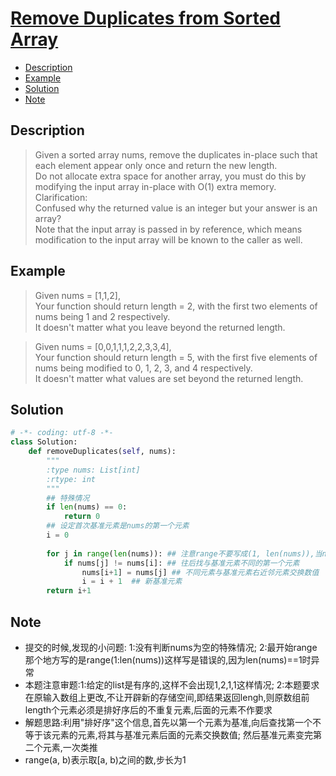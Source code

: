 # [Remove Duplicates from Sorted Array](https://leetcode.com/problems/remove-duplicates-from-sorted-array/description/)

<!-- GFM-TOC -->
* <a href="#Description">Description</a>
* <a href="#Example">Example</a>
* <a href="#Solution">Solution</a>
* <a href="#Note">Note</a>
<!-- GFM-TOC -->


## <a name="Description">Description</a>
>Given a sorted array nums, remove the duplicates in-place such that each element appear only once and return the new length.</br>
Do not allocate extra space for another array, you must do this by modifying the input array in-place with O(1) extra memory.</br>
Clarification:</br>
Confused why the returned value is an integer but your answer is an array?</br>
Note that the input array is passed in by reference, which means modification to the input array will be known to the caller as well.</br>

## <a name="Example">Example</a>
>Given nums = [1,1,2],</br>
Your function should return length = 2, with the first two elements of nums being 1 and 2 respectively.</br>
It doesn't matter what you leave beyond the returned length.</br>

>Given nums = [0,0,1,1,1,2,2,3,3,4],</br>
Your function should return length = 5, with the first five elements of nums being modified to 0, 1, 2, 3, and 4 respectively.</br>
It doesn't matter what values are set beyond the returned length.</br>


## <a name="Solution">Solution</a>
```python
# -*- coding: utf-8 -*-
class Solution:
    def removeDuplicates(self, nums):
        """
        :type nums: List[int]
        :rtype: int
        """
        ## 特殊情况
        if len(nums) == 0:
            return 0
        ## 设定首次基准元素是nums的第一个元素
        i = 0
        
        for j in range(len(nums)): ## 注意range不要写成(1, len(nums)),当nums只有一个元素的时候会报错,多比较一次即可
            if nums[j] != nums[i]: ## 往后找与基准元素不同的第一个元素
                nums[i+1] = nums[j] ## 不同元素与基准元素右近邻元素交换数值
                i = i + 1  ## 新基准元素
        return i+1   

```

## <a name="Note">Note</a>
* 提交的时候,发现的小问题: 1:没有判断nums为空的特殊情况;  2:最开始range那个地方写的是range(1:len(nums))这样写是错误的,因为len(nums)==1时异常</br>
* 本题注意审题:1:给定的list是有序的,这样不会出现1,2,1,1这样情况; 
2:本题要求在原输入数组上更改,不让开辟新的存储空间,即结果返回lengh,则原数组前length个元素必须是排好序后的不重复元素,后面的元素不作要求
* 解题思路:利用"排好序"这个信息,首先以第一个元素为基准,向后查找第一个不等于该元素的元素,将其与基准元素后面的元素交换数值;
然后基准元素变完第二个元素,一次类推
* range(a, b)表示取[a, b)之间的数,步长为1






